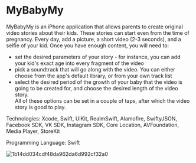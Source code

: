 # MyBabyMy
MyBabyMy is an iPhone application that allows parents to create original video stories about their kids. These stories can start even from the time of pregnancy.
Every day, add a picture, a short video (2-3 seconds), and a selfie of your kid. Once you have enough content, you will need to:
- set the desired parameters of your story - for instance, you can add your kid's exact age into every fragment of the video  
- pick a soundtrack that will go along with the video. You can either choose from the app's default library, or from your own track list  
- select the desired period of the growth of your baby that the video is going to be created for, and choose the desired length of the video story.  
All of these options can be set in a couple of taps, after which the video story is good to play.


Technologies: Xcode, Swift, UIKit, RealmSwift, Alamofire, SwiftyJSON, Facebook SDK, VK SDK, Instagram SDK, Core Location, AVFoundation, Media Player, StoreKit

Programming Language: Swift

![1b14dd034cdf48da962da6d992cf32a0](https://github.com/user-attachments/assets/047bc8ab-722c-4441-a772-877ff5005c9b)
